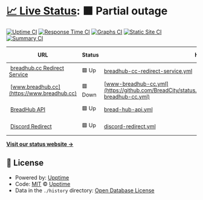 # [📈 Live Status](https://status.breadhub.cc): <!--live status--> **🟧 Partial outage**

[![Uptime CI](https://github.com/BreadCity/status.breadhub.cc/actions/workflows/uptime.yml/badge.svg)](https://github.com/BreadCity/status.breadhub.cc/actions/workflows/uptime.yml)
[![Response Time CI](https://github.com/BreadCity/status.breadhub.cc/workflows/Response%20Time%20CI/badge.svg)](https://github.com/BreadCity/status.breadhub.cc/actions?query=workflow%3A%22Response+Time+CI%22)
[![Graphs CI](https://github.com/BreadCity/status.breadhub.cc/workflows/Graphs%20CI/badge.svg)](https://github.com/BreadCity/status.breadhub.cc/actions?query=workflow%3A%22Graphs+CI%22)
[![Static Site CI](https://github.com/BreadCity/status.breadhub.cc/workflows/Static%20Site%20CI/badge.svg)](https://github.com/BreadCity/status.breadhub.cc/actions?query=workflow%3A%22Static+Site+CI%22)
[![Summary CI](https://github.com/BreadCity/status.breadhub.cc/workflows/Summary%20CI/badge.svg)](https://github.com/BreadCity/status.breadhub.cc/actions?query=workflow%3A%22Summary+CI%22)

<!--start: status pages-->
<!-- This summary is generated by Upptime (https://github.com/upptime/upptime) -->
<!-- Do not edit this manually, your changes will be overwritten -->
<!-- prettier-ignore -->
| URL | Status | History | Response Time | Uptime |
| --- | ------ | ------- | ------------- | ------ |
| <img alt="" src="https://icons.duckduckgo.com/ip3/breadhub.cc.ico" height="13"> [breadhub.cc Redirect Service](https://breadhub.cc/is-redir-service-alive) | 🟩 Up | [breadhub-cc-redirect-service.yml](https://github.com/BreadCity/status.breadhub.cc/commits/HEAD/history/breadhub-cc-redirect-service.yml) | <details><summary><img alt="Response time graph" src="./graphs/breadhub-cc-redirect-service/response-time-week.png" height="20"> 397ms</summary><br><a href="https://status.breadhub.cc/history/breadhub-cc-redirect-service"><img alt="Response time 1276" src="https://img.shields.io/endpoint?url=https%3A%2F%2Fraw.githubusercontent.com%2FBreadCity%2Fstatus.breadhub.cc%2FHEAD%2Fapi%2Fbreadhub-cc-redirect-service%2Fresponse-time.json"></a><br><a href="https://status.breadhub.cc/history/breadhub-cc-redirect-service"><img alt="24-hour response time 523" src="https://img.shields.io/endpoint?url=https%3A%2F%2Fraw.githubusercontent.com%2FBreadCity%2Fstatus.breadhub.cc%2FHEAD%2Fapi%2Fbreadhub-cc-redirect-service%2Fresponse-time-day.json"></a><br><a href="https://status.breadhub.cc/history/breadhub-cc-redirect-service"><img alt="7-day response time 397" src="https://img.shields.io/endpoint?url=https%3A%2F%2Fraw.githubusercontent.com%2FBreadCity%2Fstatus.breadhub.cc%2FHEAD%2Fapi%2Fbreadhub-cc-redirect-service%2Fresponse-time-week.json"></a><br><a href="https://status.breadhub.cc/history/breadhub-cc-redirect-service"><img alt="30-day response time 877" src="https://img.shields.io/endpoint?url=https%3A%2F%2Fraw.githubusercontent.com%2FBreadCity%2Fstatus.breadhub.cc%2FHEAD%2Fapi%2Fbreadhub-cc-redirect-service%2Fresponse-time-month.json"></a><br><a href="https://status.breadhub.cc/history/breadhub-cc-redirect-service"><img alt="1-year response time 1276" src="https://img.shields.io/endpoint?url=https%3A%2F%2Fraw.githubusercontent.com%2FBreadCity%2Fstatus.breadhub.cc%2FHEAD%2Fapi%2Fbreadhub-cc-redirect-service%2Fresponse-time-year.json"></a></details> | <details><summary><a href="https://status.breadhub.cc/history/breadhub-cc-redirect-service">99.31%</a></summary><a href="https://status.breadhub.cc/history/breadhub-cc-redirect-service"><img alt="All-time uptime 98.53%" src="https://img.shields.io/endpoint?url=https%3A%2F%2Fraw.githubusercontent.com%2FBreadCity%2Fstatus.breadhub.cc%2FHEAD%2Fapi%2Fbreadhub-cc-redirect-service%2Fuptime.json"></a><br><a href="https://status.breadhub.cc/history/breadhub-cc-redirect-service"><img alt="24-hour uptime 100.00%" src="https://img.shields.io/endpoint?url=https%3A%2F%2Fraw.githubusercontent.com%2FBreadCity%2Fstatus.breadhub.cc%2FHEAD%2Fapi%2Fbreadhub-cc-redirect-service%2Fuptime-day.json"></a><br><a href="https://status.breadhub.cc/history/breadhub-cc-redirect-service"><img alt="7-day uptime 99.31%" src="https://img.shields.io/endpoint?url=https%3A%2F%2Fraw.githubusercontent.com%2FBreadCity%2Fstatus.breadhub.cc%2FHEAD%2Fapi%2Fbreadhub-cc-redirect-service%2Fuptime-week.json"></a><br><a href="https://status.breadhub.cc/history/breadhub-cc-redirect-service"><img alt="30-day uptime 99.76%" src="https://img.shields.io/endpoint?url=https%3A%2F%2Fraw.githubusercontent.com%2FBreadCity%2Fstatus.breadhub.cc%2FHEAD%2Fapi%2Fbreadhub-cc-redirect-service%2Fuptime-month.json"></a><br><a href="https://status.breadhub.cc/history/breadhub-cc-redirect-service"><img alt="1-year uptime 98.53%" src="https://img.shields.io/endpoint?url=https%3A%2F%2Fraw.githubusercontent.com%2FBreadCity%2Fstatus.breadhub.cc%2FHEAD%2Fapi%2Fbreadhub-cc-redirect-service%2Fuptime-year.json"></a></details>
| <img alt="" src="https://icons.duckduckgo.com/ip3/www.breadhub.cc.ico" height="13"> [www.breadhub.cc](https://www.breadhub.cc) | 🟥 Down | [www-breadhub-cc.yml](https://github.com/BreadCity/status.breadhub.cc/commits/HEAD/history/www-breadhub-cc.yml) | <details><summary><img alt="Response time graph" src="./graphs/www-breadhub-cc/response-time-week.png" height="20"> 840ms</summary><br><a href="https://status.breadhub.cc/history/www-breadhub-cc"><img alt="Response time 1292" src="https://img.shields.io/endpoint?url=https%3A%2F%2Fraw.githubusercontent.com%2FBreadCity%2Fstatus.breadhub.cc%2FHEAD%2Fapi%2Fwww-breadhub-cc%2Fresponse-time.json"></a><br><a href="https://status.breadhub.cc/history/www-breadhub-cc"><img alt="24-hour response time 525" src="https://img.shields.io/endpoint?url=https%3A%2F%2Fraw.githubusercontent.com%2FBreadCity%2Fstatus.breadhub.cc%2FHEAD%2Fapi%2Fwww-breadhub-cc%2Fresponse-time-day.json"></a><br><a href="https://status.breadhub.cc/history/www-breadhub-cc"><img alt="7-day response time 840" src="https://img.shields.io/endpoint?url=https%3A%2F%2Fraw.githubusercontent.com%2FBreadCity%2Fstatus.breadhub.cc%2FHEAD%2Fapi%2Fwww-breadhub-cc%2Fresponse-time-week.json"></a><br><a href="https://status.breadhub.cc/history/www-breadhub-cc"><img alt="30-day response time 622" src="https://img.shields.io/endpoint?url=https%3A%2F%2Fraw.githubusercontent.com%2FBreadCity%2Fstatus.breadhub.cc%2FHEAD%2Fapi%2Fwww-breadhub-cc%2Fresponse-time-month.json"></a><br><a href="https://status.breadhub.cc/history/www-breadhub-cc"><img alt="1-year response time 1292" src="https://img.shields.io/endpoint?url=https%3A%2F%2Fraw.githubusercontent.com%2FBreadCity%2Fstatus.breadhub.cc%2FHEAD%2Fapi%2Fwww-breadhub-cc%2Fresponse-time-year.json"></a></details> | <details><summary><a href="https://status.breadhub.cc/history/www-breadhub-cc">99.41%</a></summary><a href="https://status.breadhub.cc/history/www-breadhub-cc"><img alt="All-time uptime 98.54%" src="https://img.shields.io/endpoint?url=https%3A%2F%2Fraw.githubusercontent.com%2FBreadCity%2Fstatus.breadhub.cc%2FHEAD%2Fapi%2Fwww-breadhub-cc%2Fuptime.json"></a><br><a href="https://status.breadhub.cc/history/www-breadhub-cc"><img alt="24-hour uptime 99.99%" src="https://img.shields.io/endpoint?url=https%3A%2F%2Fraw.githubusercontent.com%2FBreadCity%2Fstatus.breadhub.cc%2FHEAD%2Fapi%2Fwww-breadhub-cc%2Fuptime-day.json"></a><br><a href="https://status.breadhub.cc/history/www-breadhub-cc"><img alt="7-day uptime 99.41%" src="https://img.shields.io/endpoint?url=https%3A%2F%2Fraw.githubusercontent.com%2FBreadCity%2Fstatus.breadhub.cc%2FHEAD%2Fapi%2Fwww-breadhub-cc%2Fuptime-week.json"></a><br><a href="https://status.breadhub.cc/history/www-breadhub-cc"><img alt="30-day uptime 99.78%" src="https://img.shields.io/endpoint?url=https%3A%2F%2Fraw.githubusercontent.com%2FBreadCity%2Fstatus.breadhub.cc%2FHEAD%2Fapi%2Fwww-breadhub-cc%2Fuptime-month.json"></a><br><a href="https://status.breadhub.cc/history/www-breadhub-cc"><img alt="1-year uptime 98.54%" src="https://img.shields.io/endpoint?url=https%3A%2F%2Fraw.githubusercontent.com%2FBreadCity%2Fstatus.breadhub.cc%2FHEAD%2Fapi%2Fwww-breadhub-cc%2Fuptime-year.json"></a></details>
| <img alt="" src="https://icons.duckduckgo.com/ip3/www.breadhub.cc.ico" height="13"> [BreadHub API](https://www.breadhub.cc/api/v1/) | 🟩 Up | [bread-hub-api.yml](https://github.com/BreadCity/status.breadhub.cc/commits/HEAD/history/bread-hub-api.yml) | <details><summary><img alt="Response time graph" src="./graphs/bread-hub-api/response-time-week.png" height="20"> 159ms</summary><br><a href="https://status.breadhub.cc/history/bread-hub-api"><img alt="Response time 434" src="https://img.shields.io/endpoint?url=https%3A%2F%2Fraw.githubusercontent.com%2FBreadCity%2Fstatus.breadhub.cc%2FHEAD%2Fapi%2Fbread-hub-api%2Fresponse-time.json"></a><br><a href="https://status.breadhub.cc/history/bread-hub-api"><img alt="24-hour response time 134" src="https://img.shields.io/endpoint?url=https%3A%2F%2Fraw.githubusercontent.com%2FBreadCity%2Fstatus.breadhub.cc%2FHEAD%2Fapi%2Fbread-hub-api%2Fresponse-time-day.json"></a><br><a href="https://status.breadhub.cc/history/bread-hub-api"><img alt="7-day response time 159" src="https://img.shields.io/endpoint?url=https%3A%2F%2Fraw.githubusercontent.com%2FBreadCity%2Fstatus.breadhub.cc%2FHEAD%2Fapi%2Fbread-hub-api%2Fresponse-time-week.json"></a><br><a href="https://status.breadhub.cc/history/bread-hub-api"><img alt="30-day response time 102" src="https://img.shields.io/endpoint?url=https%3A%2F%2Fraw.githubusercontent.com%2FBreadCity%2Fstatus.breadhub.cc%2FHEAD%2Fapi%2Fbread-hub-api%2Fresponse-time-month.json"></a><br><a href="https://status.breadhub.cc/history/bread-hub-api"><img alt="1-year response time 434" src="https://img.shields.io/endpoint?url=https%3A%2F%2Fraw.githubusercontent.com%2FBreadCity%2Fstatus.breadhub.cc%2FHEAD%2Fapi%2Fbread-hub-api%2Fresponse-time-year.json"></a></details> | <details><summary><a href="https://status.breadhub.cc/history/bread-hub-api">99.49%</a></summary><a href="https://status.breadhub.cc/history/bread-hub-api"><img alt="All-time uptime 98.50%" src="https://img.shields.io/endpoint?url=https%3A%2F%2Fraw.githubusercontent.com%2FBreadCity%2Fstatus.breadhub.cc%2FHEAD%2Fapi%2Fbread-hub-api%2Fuptime.json"></a><br><a href="https://status.breadhub.cc/history/bread-hub-api"><img alt="24-hour uptime 100.00%" src="https://img.shields.io/endpoint?url=https%3A%2F%2Fraw.githubusercontent.com%2FBreadCity%2Fstatus.breadhub.cc%2FHEAD%2Fapi%2Fbread-hub-api%2Fuptime-day.json"></a><br><a href="https://status.breadhub.cc/history/bread-hub-api"><img alt="7-day uptime 99.49%" src="https://img.shields.io/endpoint?url=https%3A%2F%2Fraw.githubusercontent.com%2FBreadCity%2Fstatus.breadhub.cc%2FHEAD%2Fapi%2Fbread-hub-api%2Fuptime-week.json"></a><br><a href="https://status.breadhub.cc/history/bread-hub-api"><img alt="30-day uptime 99.80%" src="https://img.shields.io/endpoint?url=https%3A%2F%2Fraw.githubusercontent.com%2FBreadCity%2Fstatus.breadhub.cc%2FHEAD%2Fapi%2Fbread-hub-api%2Fuptime-month.json"></a><br><a href="https://status.breadhub.cc/history/bread-hub-api"><img alt="1-year uptime 98.50%" src="https://img.shields.io/endpoint?url=https%3A%2F%2Fraw.githubusercontent.com%2FBreadCity%2Fstatus.breadhub.cc%2FHEAD%2Fapi%2Fbread-hub-api%2Fuptime-year.json"></a></details>
| <img alt="" src="https://icons.duckduckgo.com/ip3/cord.breadhub.cc.ico" height="13"> [Discord Redirect](https://cord.breadhub.cc/) | 🟩 Up | [discord-redirect.yml](https://github.com/BreadCity/status.breadhub.cc/commits/HEAD/history/discord-redirect.yml) | <details><summary><img alt="Response time graph" src="./graphs/discord-redirect/response-time-week.png" height="20"> 128ms</summary><br><a href="https://status.breadhub.cc/history/discord-redirect"><img alt="Response time 1154" src="https://img.shields.io/endpoint?url=https%3A%2F%2Fraw.githubusercontent.com%2FBreadCity%2Fstatus.breadhub.cc%2FHEAD%2Fapi%2Fdiscord-redirect%2Fresponse-time.json"></a><br><a href="https://status.breadhub.cc/history/discord-redirect"><img alt="24-hour response time 227" src="https://img.shields.io/endpoint?url=https%3A%2F%2Fraw.githubusercontent.com%2FBreadCity%2Fstatus.breadhub.cc%2FHEAD%2Fapi%2Fdiscord-redirect%2Fresponse-time-day.json"></a><br><a href="https://status.breadhub.cc/history/discord-redirect"><img alt="7-day response time 128" src="https://img.shields.io/endpoint?url=https%3A%2F%2Fraw.githubusercontent.com%2FBreadCity%2Fstatus.breadhub.cc%2FHEAD%2Fapi%2Fdiscord-redirect%2Fresponse-time-week.json"></a><br><a href="https://status.breadhub.cc/history/discord-redirect"><img alt="30-day response time 128" src="https://img.shields.io/endpoint?url=https%3A%2F%2Fraw.githubusercontent.com%2FBreadCity%2Fstatus.breadhub.cc%2FHEAD%2Fapi%2Fdiscord-redirect%2Fresponse-time-month.json"></a><br><a href="https://status.breadhub.cc/history/discord-redirect"><img alt="1-year response time 1154" src="https://img.shields.io/endpoint?url=https%3A%2F%2Fraw.githubusercontent.com%2FBreadCity%2Fstatus.breadhub.cc%2FHEAD%2Fapi%2Fdiscord-redirect%2Fresponse-time-year.json"></a></details> | <details><summary><a href="https://status.breadhub.cc/history/discord-redirect">100.00%</a></summary><a href="https://status.breadhub.cc/history/discord-redirect"><img alt="All-time uptime 97.36%" src="https://img.shields.io/endpoint?url=https%3A%2F%2Fraw.githubusercontent.com%2FBreadCity%2Fstatus.breadhub.cc%2FHEAD%2Fapi%2Fdiscord-redirect%2Fuptime.json"></a><br><a href="https://status.breadhub.cc/history/discord-redirect"><img alt="24-hour uptime 100.00%" src="https://img.shields.io/endpoint?url=https%3A%2F%2Fraw.githubusercontent.com%2FBreadCity%2Fstatus.breadhub.cc%2FHEAD%2Fapi%2Fdiscord-redirect%2Fuptime-day.json"></a><br><a href="https://status.breadhub.cc/history/discord-redirect"><img alt="7-day uptime 100.00%" src="https://img.shields.io/endpoint?url=https%3A%2F%2Fraw.githubusercontent.com%2FBreadCity%2Fstatus.breadhub.cc%2FHEAD%2Fapi%2Fdiscord-redirect%2Fuptime-week.json"></a><br><a href="https://status.breadhub.cc/history/discord-redirect"><img alt="30-day uptime 100.00%" src="https://img.shields.io/endpoint?url=https%3A%2F%2Fraw.githubusercontent.com%2FBreadCity%2Fstatus.breadhub.cc%2FHEAD%2Fapi%2Fdiscord-redirect%2Fuptime-month.json"></a><br><a href="https://status.breadhub.cc/history/discord-redirect"><img alt="1-year uptime 97.36%" src="https://img.shields.io/endpoint?url=https%3A%2F%2Fraw.githubusercontent.com%2FBreadCity%2Fstatus.breadhub.cc%2FHEAD%2Fapi%2Fdiscord-redirect%2Fuptime-year.json"></a></details>

<!--end: status pages-->

[**Visit our status website →**](https://status.breadhub.cc)

## 📄 License

- Powered by: [Upptime](https://github.com/upptime/upptime)
- Code: [MIT](./LICENSE) © [Upptime](https://upptime.js.org)
- Data in the `./history` directory: [Open Database License](https://opendatacommons.org/licenses/odbl/1-0/)
